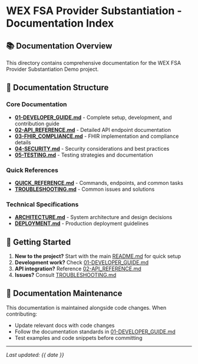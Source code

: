 # WEX FSA Provider Substantiation - Documentation Index

## 📚 Documentation Overview

This directory contains comprehensive documentation for the WEX FSA Provider Substantiation Demo project.

## 📖 Documentation Structure

### Core Documentation
- **[01-DEVELOPER_GUIDE.md](01-DEVELOPER_GUIDE.md)** - Complete setup, development, and contribution guide
- **[02-API_REFERENCE.md](02-API_REFERENCE.md)** - Detailed API endpoint documentation
- **[03-FHIR_COMPLIANCE.md](03-FHIR_COMPLIANCE.md)** - FHIR implementation and compliance details
- **[04-SECURITY.md](04-SECURITY.md)** - Security considerations and best practices
- **[05-TESTING.md](05-TESTING.md)** - Testing strategies and documentation

### Quick References  
- **[QUICK_REFERENCE.md](QUICK_REFERENCE.md)** - Commands, endpoints, and common tasks
- **[TROUBLESHOOTING.md](TROUBLESHOOTING.md)** - Common issues and solutions

### Technical Specifications
- **[ARCHITECTURE.md](ARCHITECTURE.md)** - System architecture and design decisions
- **[DEPLOYMENT.md](DEPLOYMENT.md)** - Production deployment guidelines

## 🚀 Getting Started

1. **New to the project?** Start with the main [README.md](../README.md) for quick setup
2. **Development work?** Check [01-DEVELOPER_GUIDE.md](01-DEVELOPER_GUIDE.md) 
3. **API integration?** Reference [02-API_REFERENCE.md](02-API_REFERENCE.md)
4. **Issues?** Consult [TROUBLESHOOTING.md](TROUBLESHOOTING.md)

## 🔄 Documentation Maintenance

This documentation is maintained alongside code changes. When contributing:
- Update relevant docs with code changes
- Follow the documentation standards in [01-DEVELOPER_GUIDE.md](01-DEVELOPER_GUIDE.md)
- Test examples and code snippets before committing

---
*Last updated: {{ date }}*